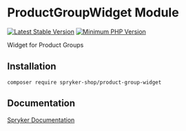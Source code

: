 # ProductGroupWidget Module
[![Latest Stable Version](https://poser.pugx.org/spryker-shop/product-group-widget/v/stable.svg)](https://packagist.org/packages/spryker-shop/product-group-widget)
[![Minimum PHP Version](https://img.shields.io/badge/php-%3E%3D%207.3-8892BF.svg)](https://php.net/)

Widget for Product Groups

## Installation

```
composer require spryker-shop/product-group-widget
```

## Documentation

[Spryker Documentation](https://academy.spryker.com)

